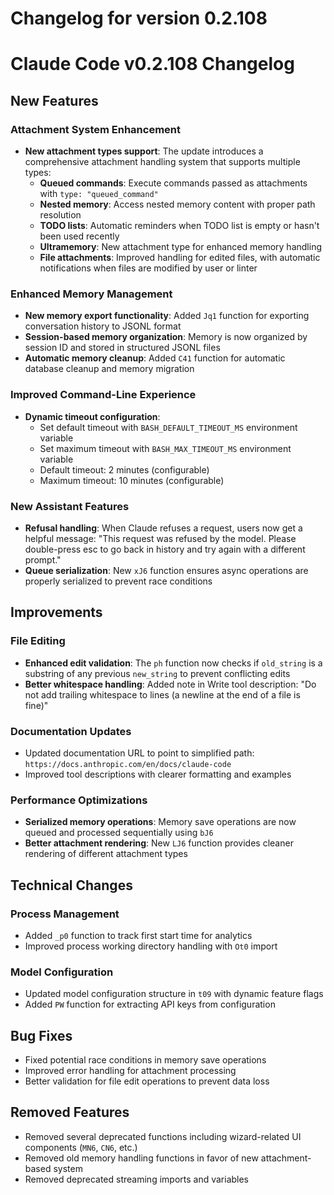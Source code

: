 # Changelog for version 0.2.108

# Claude Code v0.2.108 Changelog

## New Features

### Attachment System Enhancement
- **New attachment types support**: The update introduces a comprehensive attachment handling system that supports multiple types:
  - **Queued commands**: Execute commands passed as attachments with `type: "queued_command"`
  - **Nested memory**: Access nested memory content with proper path resolution
  - **TODO lists**: Automatic reminders when TODO list is empty or hasn't been used recently
  - **Ultramemory**: New attachment type for enhanced memory handling
  - **File attachments**: Improved handling for edited files, with automatic notifications when files are modified by user or linter

### Enhanced Memory Management
- **New memory export functionality**: Added `Jq1` function for exporting conversation history to JSONL format
- **Session-based memory organization**: Memory is now organized by session ID and stored in structured JSONL files
- **Automatic memory cleanup**: Added `C41` function for automatic database cleanup and memory migration

### Improved Command-Line Experience
- **Dynamic timeout configuration**: 
  - Set default timeout with `BASH_DEFAULT_TIMEOUT_MS` environment variable
  - Set maximum timeout with `BASH_MAX_TIMEOUT_MS` environment variable
  - Default timeout: 2 minutes (configurable)
  - Maximum timeout: 10 minutes (configurable)

### New Assistant Features
- **Refusal handling**: When Claude refuses a request, users now get a helpful message: "This request was refused by the model. Please double-press esc to go back in history and try again with a different prompt."
- **Queue serialization**: New `xJ6` function ensures async operations are properly serialized to prevent race conditions

## Improvements

### File Editing
- **Enhanced edit validation**: The `ph` function now checks if `old_string` is a substring of any previous `new_string` to prevent conflicting edits
- **Better whitespace handling**: Added note in Write tool description: "Do not add trailing whitespace to lines (a newline at the end of a file is fine)"

### Documentation Updates
- Updated documentation URL to point to simplified path: `https://docs.anthropic.com/en/docs/claude-code`
- Improved tool descriptions with clearer formatting and examples

### Performance Optimizations
- **Serialized memory operations**: Memory save operations are now queued and processed sequentially using `bJ6`
- **Better attachment rendering**: New `LJ6` function provides cleaner rendering of different attachment types

## Technical Changes

### Process Management
- Added `_p0` function to track first start time for analytics
- Improved process working directory handling with `Ot0` import

### Model Configuration
- Updated model configuration structure in `t09` with dynamic feature flags
- Added `PW` function for extracting API keys from configuration

## Bug Fixes
- Fixed potential race conditions in memory save operations
- Improved error handling for attachment processing
- Better validation for file edit operations to prevent data loss

## Removed Features
- Removed several deprecated functions including wizard-related UI components (`MN6`, `CN6`, etc.)
- Removed old memory handling functions in favor of new attachment-based system
- Removed deprecated streaming imports and variables
